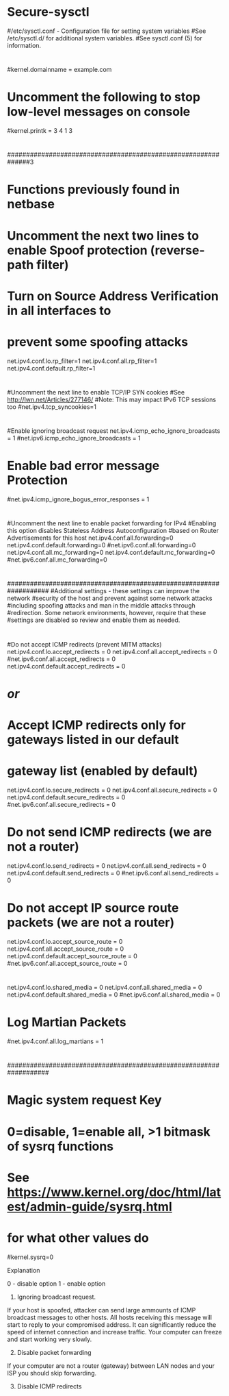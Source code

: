 # Secure-sysctl

#/etc/sysctl.conf - Configuration file for setting system variables
#See /etc/sysctl.d/ for additional system variables.
#See sysctl.conf (5) for information.
#
#kernel.domainname = example.com
#
# Uncomment the following to stop low-level messages on console
#kernel.printk = 3 4 1 3
#
##############################################################3
# Functions previously found in netbase
#
# Uncomment the next two lines to enable Spoof protection (reverse-path filter)
# Turn on Source Address Verification in all interfaces to
# prevent some spoofing attacks
net.ipv4.conf.lo.rp_filter=1
net.ipv4.conf.all.rp_filter=1
net.ipv4.conf.default.rp_filter=1
#
#Uncomment the next line to enable TCP/IP SYN cookies
#See http://lwn.net/Articles/277146/
#Note: This may impact IPv6 TCP sessions too
#net.ipv4.tcp_syncookies=1
#
#Enable ignoring broadcast request
net.ipv4.icmp_echo_ignore_broadcasts = 1
#net.ipv6.icmp_echo_ignore_broadcasts = 1
#
# Enable bad error message Protection   
#net.ipv4.icmp_ignore_bogus_error_responses = 1
#
#Uncomment the next line to enable packet forwarding for IPv4
#Enabling this option disables Stateless Address Autoconfiguration
#based on Router Advertisements for this host
net.ipv4.conf.all.forwarding=0
net.ipv4.conf.default.forwarding=0
#net.ipv6.conf.all.forwarding=0
net.ipv4.conf.all.mc_forwarding=0
net.ipv4.conf.default.mc_forwarding=0
#net.ipv6.conf.all.mc_forwarding=0
#
###################################################################
#Additional settings - these settings can improve the network
#security of the host and prevent against some network attacks
#including spoofing attacks and man in the middle attacks through
#redirection. Some network environments, however, require that these
#settings are disabled so review and enable them as needed.
#
#Do not accept ICMP redirects (prevent MITM attacks)
net.ipv4.conf.lo.accept_redirects = 0
net.ipv4.conf.all.accept_redirects = 0
#net.ipv6.conf.all.accept_redirects = 0
net.ipv4.conf.default.accept_redirects = 0
#
# _or_
# Accept ICMP redirects only for gateways listed in our default
# gateway list (enabled by default)
net.ipv4.conf.lo.secure_redirects = 0
net.ipv4.conf.all.secure_redirects = 0
net.ipv4.conf.default.secure_redirects = 0
#net.ipv6.conf.all.secure_redirects = 0
#
# Do not send ICMP redirects (we are not a router)
net.ipv4.conf.lo.send_redirects = 0
net.ipv4.conf.all.send_redirects = 0
net.ipv4.conf.default.send_redirects = 0
#net.ipv6.conf.all.send_redirects = 0
#
# Do not accept IP source route packets (we are not a router)
net.ipv4.conf.lo.accept_source_route = 0
net.ipv4.conf.all.accept_source_route = 0
net.ipv4.conf.default.accept_source_route = 0
#net.ipv6.conf.all.accept_source_route = 0
#
net.ipv4.conf.lo.shared_media = 0
net.ipv4.conf.all.shared_media = 0
net.ipv4.conf.default.shared_media = 0
#net.ipv6.conf.all.shared_media = 0
#
# Log Martian Packets
#net.ipv4.conf.all.log_martians = 1
#
###################################################################
# Magic system request Key
# 0=disable, 1=enable all, >1 bitmask of sysrq functions
# See https://www.kernel.org/doc/html/latest/admin-guide/sysrq.html
# for what other values do
#kernel.sysrq=0

Explanation

0 - disable option
1 - enable option

1. Ignoring broadcast request.

If your host is spoofed, attacker can send large ammounts of ICMP broadcast messages to other hosts. All hosts receiving this message will
start to reply  to your compromised address. It can significantly reduce the speed of internet connection and increase traffic.
Your computer can freeze and start working very slowly. 

2. Disable packet forwarding

If your computer are not a router (gateway) between LAN nodes and your ISP you should skip forwarding. 

3. Disable ICMP redirects



